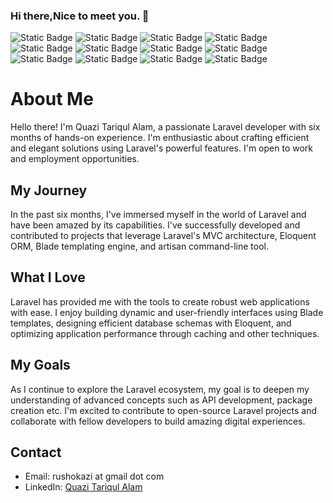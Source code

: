### Hi there,Nice to meet you. 👋

![Static Badge](https://img.shields.io/badge/JavaScript-blue?logo=javascript&style=flat-square)
![Static Badge](https://img.shields.io/badge/PHP-7982b8?logo=php&style=flat-square&logoColor=white)
![Static Badge](https://img.shields.io/badge/Laravel-f13b2e?logo=laravel&style=flat-square&logoColor=white)
![Static Badge](https://img.shields.io/badge/MySQL-007591?logo=mysql&style=flat-square&logoColor=white)
![Static Badge](https://img.shields.io/badge/phpMyAdmin-f37622?logo=phpmyadmin&style=flat-square)
![Static Badge](https://img.shields.io/badge/JSON_Web_Token-fc0053?logo=jsonwebtokens&style=flat-square)
![Static Badge](https://img.shields.io/badge/HTML5-dd4b24?logo=html5&style=flat-square&logoColor=white)
![Static Badge](https://img.shields.io/badge/CSS3-2862e8?logo=css3&style=flat-square&logoColor=white)
![Static Badge](https://img.shields.io/badge/Bootstrap-8410f5?logo=bootstrap&style=flat-square&logoColor=white)
![Static Badge](https://img.shields.io/badge/TailwindCss-07b0cf?logo=tailwindcss&style=flat-square&logoColor=white)
![Static Badge](https://img.shields.io/badge/Git-black?logo=git&style=flat-square&logoColor=white)
![Static Badge](https://img.shields.io/badge/Ubuntu-f57421?logo=ubuntu&style=flat-square&logoColor=white)


# About Me

Hello there! I'm Quazi Tariqul Alam, a passionate Laravel developer with six months of hands-on experience. I'm enthusiastic about crafting efficient and elegant solutions using Laravel's powerful features. I'm open to work and employment opportunities.

## My Journey

In the past six months, I've immersed myself in the world of Laravel and have been amazed by its capabilities. I've successfully developed and contributed to projects that leverage Laravel's MVC architecture, Eloquent ORM, Blade templating engine, and artisan command-line tool.

## What I Love

Laravel has provided me with the tools to create robust web applications with ease. I enjoy building dynamic and user-friendly interfaces using Blade templates, designing efficient database schemas with Eloquent, and optimizing application performance through caching and other techniques.

## My Goals

As I continue to explore the Laravel ecosystem, my goal is to deepen my understanding of advanced concepts such as API development, package creation etc. I'm excited to contribute to open-source Laravel projects and collaborate with fellow developers to build amazing digital experiences.


## Contact
- Email: rushokazi at gmail dot com
- LinkedIn: [Quazi Tariqul Alam](http://www.linkedin.com/in/quazi-tariqul-alam-75878187)
